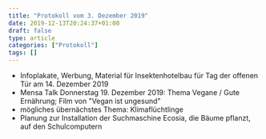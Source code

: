 ```yaml
---
title: "Protokoll vom 3. Dezember 2019"
date: 2019-12-13T20:24:37+01:00
draft: false
type: article
categories: ["Protokoll"]
tags: []
---
```

* Infoplakate, Werbung, Material für Insektenhotelbau für Tag der offenen Tür am 14. Dezember 2019
* Mensa Talk Donnerstag 19. Dezember 2019: Thema Vegane / Gute Ernährung; Film von "Vegan ist ungesund"
* mögliches übernächstes Thema: Klimaflüchtlinge
* Planung zur Installation der Suchmaschine Ecosia, die Bäume pflanzt, auf den Schulcomputern
